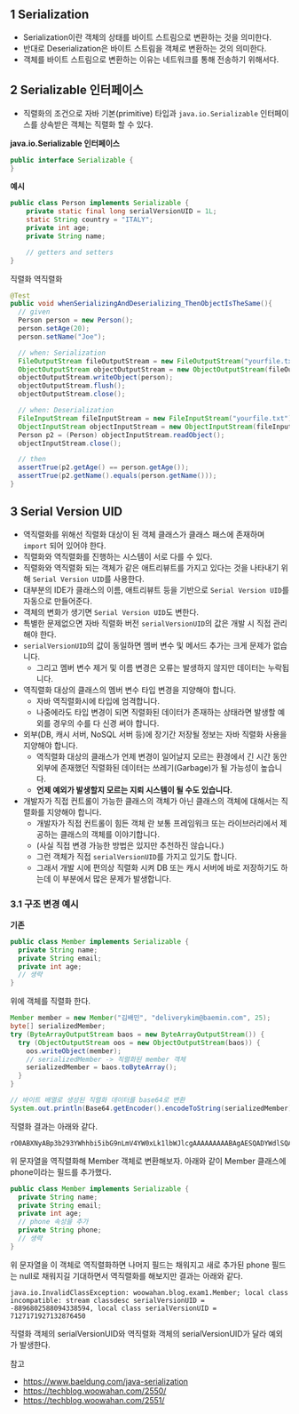 ## 1 Serialization

- Serialization이란 객체의 상태를 바이트 스트림으로 변환하는 것을 의미한다.
- 반대로 Deserialization은 바이트 스트림을 객체로 변환하는 것의 의미한다.
- 객체를 바이트 스트림으로 변환하는 이유는 네트워크를 통해 전송하기 위해서다.

## 2 Serializable 인터페이스

- 직렬화의 조건으로 자바 기본(primitive) 타입과 `java.io.Serializable` 인터페이스를 상속받은 객체는 직렬화 할 수 있다.

**java.io.Serializable 인터페이스**

```java
public interface Serializable {
}
```

**예시**

```java
public class Person implements Serializable {
    private static final long serialVersionUID = 1L;
    static String country = "ITALY";
    private int age;
    private String name;

    // getters and setters
}
```

직렬화 역직렬화

```java
@Test 
public void whenSerializingAndDeserializing_ThenObjectIsTheSame(){
  // given
  Person person = new Person();
  person.setAge(20);
  person.setName("Joe");

  // when: Serialization
  FileOutputStream fileOutputStream = new FileOutputStream("yourfile.txt");
  ObjectOutputStream objectOutputStream = new ObjectOutputStream(fileOutputStream);
  objectOutputStream.writeObject(person);
  objectOutputStream.flush();
  objectOutputStream.close();

  // when: Deserialization
  FileInputStream fileInputStream = new FileInputStream("yourfile.txt");
  ObjectInputStream objectInputStream = new ObjectInputStream(fileInputStream);
  Person p2 = (Person) objectInputStream.readObject();
  objectInputStream.close(); 

  // then
  assertTrue(p2.getAge() == person.getAge());
  assertTrue(p2.getName().equals(person.getName()));
}
```

## 3 Serial Version UID

- 역직렬화를 위해선 직렬화 대상이 된 객체 클래스가 클래스 패스에 존재하며 `import` 되어 있어야 한다.
- 직렬화와 역직렬화를 진행하는 시스템이 서로 다를 수 있다.
- 직렬화와 역직렬화 되는 객체가 같은 애트리뷰트를 가지고 있다는 것을 나타내기 위해 `Serial Version UID`를 사용한다.
- 대부분의 IDE가 클래스의 이름, 애트리뷰트 등을 기반으로 `Serial Version UID`를 자동으로 만들어준다.
- 객체의 변화가 생기면 `Serial Version UID`도 변한다.
- 특별한 문제없으면 자바 직렬화 버전 `serialVersionUID`의 값은 개발 시 직접 관리해야 한다.
- `serialVersionUID`의 값이 동일하면 멤버 변수 및 메서드 추가는 크게 문제가 없습니다.
  - 그리고 멤버 변수 제거 및 이름 변경은 오류는 발생하지 않지만 데이터는 누락됩니다.
- 역직렬화 대상의 클래스의 멤버 변수 타입 변경을 지양해야 합니다.
  - 자바 역직렬화시에 타입에 엄격합니다.
  - 나중에라도 타입 변경이 되면 직렬화된 데이터가 존재하는 상태라면 발생할 예외를 경우의 수를 다 신경 써야 합니다.
- 외부(DB, 캐시 서버, NoSQL 서버 등)에 장기간 저장될 정보는 자바 직렬화 사용을 지양해야 합니다.
  - 역직렬화 대상의 클래스가 언제 변경이 일어날지 모르는 환경에서 긴 시간 동안 외부에 존재했던 직렬화된 데이터는 쓰레기(Garbage)가 될 가능성이 높습니다.
  - **언제 예외가 발생할지 모르는 지뢰 시스템이 될 수도 있습니다.**
- 개발자가 직접 컨트롤이 가능한 클래스의 객체가 아닌 클래스의 객체에 대해서는 직렬화를 지양해야 합니다.
  - 개발자가 직접 컨트롤이 힘든 객체 란 보통 프레임워크 또는 라이브러리에서 제공하는 클래스의 객체를 이야기합니다.
  - (사실 직접 변경 가능한 방법은 있지만 추천하진 않습니다.)
  - 그런 객체가 직접 `serialVersionUID`를 가지고 있기도 합니다.
  - 그래서 개발 시에 편의상 직렬화 시켜 DB 또는 캐시 서버에 바로 저장하기도 하는데 이 부분에서 많은 문제가 발생합니다.

### 3.1 구조 변경 예시

**기존**

```java
public class Member implements Serializable {
  private String name;
  private String email;
  private int age;
  // 생략
}
```

위에 객체를 직렬화 한다.

```java
Member member = new Member("김배민", "deliverykim@baemin.com", 25);
byte[] serializedMember;
try (ByteArrayOutputStream baos = new ByteArrayOutputStream()) {
  try (ObjectOutputStream oos = new ObjectOutputStream(baos)) {
    oos.writeObject(member);
    // serializedMember -> 직렬화된 member 객체 
    serializedMember = baos.toByteArray();
  }
}

// 바이트 배열로 생성된 직렬화 데이터를 base64로 변환
System.out.println(Base64.getEncoder().encodeToString(serializedMember));
```

직렬화 결과는 아래와 같다.

```
rO0ABXNyABp3b293YWhhbi5ibG9nLmV4YW0xLk1lbWJlcgAAAAAAAAABAgAESQADYWdlSQAEYWdlMkwABWVtYWlsdAASTGphdmEvbGFuZy9TdHJpbmc7TAAEbmFtZXEAfgABeHAAAAAZAAAAAHQAFmRlbGl2ZXJ5a2ltQGJhZW1pbi5jb210AAnquYDrsLDrr7w
```

위 문자열을 역직렬화해 Member 객체로 변환해보자. 아래와 같이 Member 클래스에 phone이라는 필드를 추가했다.

```java
public class Member implements Serializable {
  private String name;
  private String email;
  private int age;
  // phone 속성을 추가
  private String phone;
  // 생략
}
```

위 문자열을 이 객체로 역직렬화하면 나머지 필드는 채워지고 새로 추가된 phone 필드는 null로 채워지길 기대하면서 역직렬화를 해보지만 결과는 아래와 같다.

```
java.io.InvalidClassException: woowahan.blog.exam1.Member; local class incompatible: stream classdesc serialVersionUID = -8896802588094338594, local class serialVersionUID = 7127171927132876450
```

직렬화 객체의 serialVersionUID와 역직렬화 객체의 serialVersionUID가 달라 예외가 발생한다.

참고

- https://www.baeldung.com/java-serialization
- https://techblog.woowahan.com/2550/
- https://techblog.woowahan.com/2551/